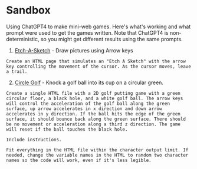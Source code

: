 # Sandbox 

Using ChatGPT4 to make mini-web games. Here's what's working and what prompt were used to get the games written. Note that ChatGPT4 is non-deterministic, so you might get different results using the same prompts. 

1. [Etch-A-Sketch](https://it33.github.io/sandbox/etchasketch.html) - Draw pictures using Arrow keys 

```
Create an HTML page that simulates an "Etch A Sketch" with the arrow key controlling the movement of the cursor. As the cursor moves, leave a trail.
```

2. [Circle Golf](https://it33.github.io/sandbox/golf5.html) - Knock a golf ball into its cup on a circular green. 

```
Create a single HTML file with a 2D golf putting game with a green circular floor, a black hole, and a white golf ball. The arrow keys will control the acceleration of the golf ball along the green surface, up arrow accelerates in x direction and down arrow accelerates in y direction. If the ball hits the edge of the green surface, it should bounce back along the green surface. There should be no movement or acceleration along a third z direction. The game will reset if the ball touches the black hole.

Include instructions.

Fit everything in the HTML file within the character output limit. If needed, change the variable names in the HTML to random two character names so the code will work, even if it's less legible.
```

